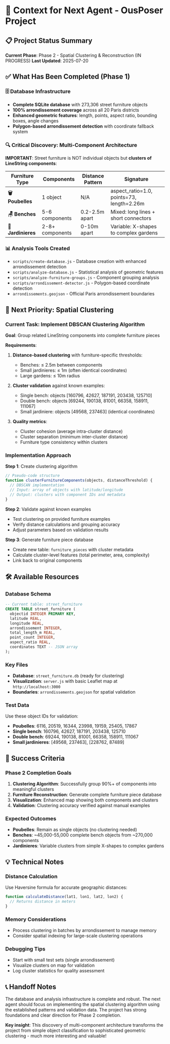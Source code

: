 # 🤖 Context for Next Agent - OusPoser Project

## 📋 Project Status Summary

**Current Phase**: Phase 2 - Spatial Clustering & Reconstruction (IN PROGRESS)
**Last Updated**: 2025-07-20

## ✅ What Has Been Completed (Phase 1)

### 🗄️ Database Infrastructure
- **Complete SQLite database** with 273,306 street furniture objects
- **100% arrondissement coverage** across all 20 Paris districts
- **Enhanced geometric features**: length, points, aspect ratio, bounding boxes, angle changes
- **Polygon-based arrondissement detection** with coordinate fallback system

### 🔍 Critical Discovery: Multi-Component Architecture
**IMPORTANT**: Street furniture is NOT individual objects but **clusters of LineString components**:

| Furniture Type | Components | Distance Pattern | Signature |
|---------------|------------|------------------|-----------|
| **🗑️ Poubelles** | 1 object | N/A | aspect_ratio=1.0, points=73, length=2.26m |
| **🪑 Benches** | 5-6 components | 0.2-2.5m apart | Mixed: long lines + short connectors |
| **🌱 Jardinieres** | 2-8+ components | 0-10m apart | Variable: X-shapes to complex gardens |

### 📊 Analysis Tools Created
- `scripts/create-database.js` - Database creation with enhanced arrondissement detection
- `scripts/analyze-database.js` - Statistical analysis of geometric features  
- `scripts/analyze-furniture-groups.js` - Component grouping analysis
- `scripts/arrondissement-detector.js` - Polygon-based coordinate detection
- `arrondissements.geojson` - Official Paris arrondissement boundaries

## 🎯 Next Priority: Spatial Clustering

### Current Task: Implement DBSCAN Clustering Algorithm

**Goal**: Group related LineString components into complete furniture pieces

**Requirements**:
1. **Distance-based clustering** with furniture-specific thresholds:
   - Benches: ≤ 2.5m between components
   - Small jardinieres: ≤ 1m (often identical coordinates)
   - Large gardens: ≤ 10m radius

2. **Cluster validation** against known examples:
   - Single bench: objects [160796, 42627, 187191, 203438, 125710]
   - Double bench: objects [69244, 190138, 81001, 66358, 158911, 111067]
   - Small jardiniere: objects [49568, 237463] (identical coordinates)

3. **Quality metrics**:
   - Cluster cohesion (average intra-cluster distance)
   - Cluster separation (minimum inter-cluster distance)
   - Furniture type consistency within clusters

### Implementation Approach

**Step 1**: Create clustering algorithm
```javascript
// Pseudo-code structure
function clusterFurnitureComponents(objects, distanceThreshold) {
  // DBSCAN implementation
  // Input: array of objects with latitude/longitude
  // Output: clusters with component IDs and metadata
}
```

**Step 2**: Validate against known examples
- Test clustering on provided furniture examples
- Verify distance calculations and grouping accuracy
- Adjust parameters based on validation results

**Step 3**: Generate furniture piece database
- Create new table: `furniture_pieces` with cluster metadata
- Calculate cluster-level features (total perimeter, area, complexity)
- Link back to original components

## 🛠️ Available Resources

### Database Schema
```sql
-- Current table: street_furniture
CREATE TABLE street_furniture (
  objectid INTEGER PRIMARY KEY,
  latitude REAL,
  longitude REAL,
  arrondissement INTEGER,
  total_length_m REAL,
  point_count INTEGER,
  aspect_ratio REAL,
  coordinates TEXT -- JSON array
);
```

### Key Files
- **Database**: `street_furniture.db` (ready for clustering)
- **Visualization**: `server.js` with basic Leaflet map at `http://localhost:3000`
- **Boundaries**: `arrondissements.geojson` for spatial validation

### Test Data
Use these object IDs for validation:
- **Poubelles**: 6116, 20519, 16344, 23998, 19159, 25405, 17867
- **Single bench**: 160796, 42627, 187191, 203438, 125710  
- **Double bench**: 69244, 190138, 81001, 66358, 158911, 111067
- **Small jardinieres**: [49568, 237463], [228762, 87489]

## 🚀 Success Criteria

### Phase 2 Completion Goals
1. **Clustering Algorithm**: Successfully group 90%+ of components into meaningful clusters
2. **Furniture Reconstruction**: Generate complete furniture piece database
3. **Visualization**: Enhanced map showing both components and clusters
4. **Validation**: Clustering accuracy verified against manual examples

### Expected Outcomes
- **Poubelles**: Remain as single objects (no clustering needed)
- **Benches**: ~45,000-55,000 complete bench objects from ~270,000 components
- **Jardinieres**: Variable clusters from simple X-shapes to complex gardens

## 💡 Technical Notes

### Distance Calculation
Use Haversine formula for accurate geographic distances:
```javascript
function calculateDistance(lat1, lon1, lat2, lon2) {
  // Returns distance in meters
}
```

### Memory Considerations
- Process clustering in batches by arrondissement to manage memory
- Consider spatial indexing for large-scale clustering operations

### Debugging Tips
- Start with small test sets (single arrondissement)
- Visualize clusters on map for validation
- Log cluster statistics for quality assessment

## 📞 Handoff Notes

The database and analysis infrastructure is complete and robust. The next agent should focus on implementing the spatial clustering algorithm using the established patterns and validation data. The project has strong foundations and clear direction for Phase 2 completion.

**Key insight**: This discovery of multi-component architecture transforms the project from simple object classification to sophisticated geometric clustering - much more interesting and valuable!
